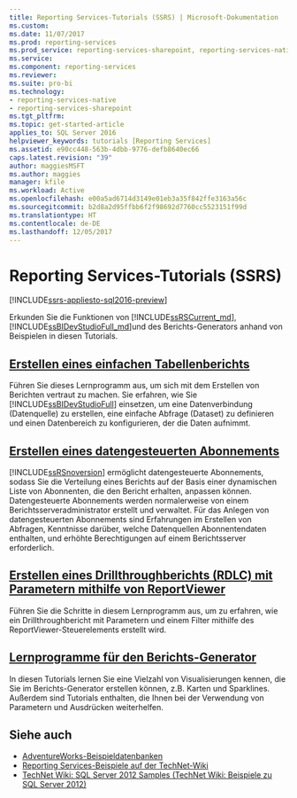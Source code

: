 ```yaml
---
title: Reporting Services-Tutorials (SSRS) | Microsoft-Dokumentation
ms.custom: 
ms.date: 11/07/2017
ms.prod: reporting-services
ms.prod_service: reporting-services-sharepoint, reporting-services-native
ms.service: 
ms.component: reporting-services
ms.reviewer: 
ms.suite: pro-bi
ms.technology:
- reporting-services-native
- reporting-services-sharepoint
ms.tgt_pltfrm: 
ms.topic: get-started-article
applies_to: SQL Server 2016
helpviewer_keywords: tutorials [Reporting Services]
ms.assetid: e90cc448-563b-4dbb-9776-defb8640ec66
caps.latest.revision: "39"
author: maggiesMSFT
ms.author: maggies
manager: kfile
ms.workload: Active
ms.openlocfilehash: e00a5ad6714d3149e01eb3a35f842ffe3163a56c
ms.sourcegitcommit: b2d8a2d95ffbb6f2f98692d7760cc5523151f99d
ms.translationtype: HT
ms.contentlocale: de-DE
ms.lasthandoff: 12/05/2017
---
```

# <a name="reporting-services-tutorials-ssrs"></a>Reporting Services-Tutorials (SSRS)

[!INCLUDE[ssrs-appliesto-sql2016-preview](../includes/ssrs-appliesto-sql2016-preview.md)]

Erkunden Sie die Funktionen von [!INCLUDE[ssRSCurrent_md](../includes/ssrscurrent-md.md)], [!INCLUDE[ssBIDevStudioFull_md](../includes/ssbidevstudiofull-md.md)]und des Berichts-Generators anhand von Beispielen in diesen Tutorials.  
  
  
## <a name="create-a-basic-table-reportreporting-servicescreate-a-basic-table-report-ssrs-tutorialmd"></a>[Erstellen eines einfachen Tabellenberichts](../reporting-services/create-a-basic-table-report-ssrs-tutorial.md)  
Führen Sie dieses Lernprogramm aus, um sich mit dem Erstellen von Berichten vertraut zu machen. Sie erfahren, wie Sie [!INCLUDE[ssBIDevStudioFull](../includes/ssbidevstudiofull-md.md)] einsetzen, um eine Datenverbindung (Datenquelle) zu erstellen, eine einfache Abfrage (Dataset) zu definieren und einen Datenbereich zu konfigurieren, der die Daten aufnimmt.  
  
## <a name="create-a-data-driven-subscriptionreporting-servicescreate-a-data-driven-subscription-ssrs-tutorialmd"></a>[Erstellen eines datengesteuerten Abonnements](../reporting-services/create-a-data-driven-subscription-ssrs-tutorial.md)  
[!INCLUDE[ssRSnoversion](../includes/ssrsnoversion-md.md)] ermöglicht datengesteuerte Abonnements, sodass Sie die Verteilung eines Berichts auf der Basis einer dynamischen Liste von Abonnenten, die den Bericht erhalten, anpassen können. Datengesteuerte Abonnements werden normalerweise von einem Berichtsserveradministrator erstellt und verwaltet. Für das Anlegen von datengesteuerten Abonnements sind Erfahrungen im Erstellen von Abfragen, Kenntnisse darüber, welche Datenquellen Abonnentendaten enthalten, und erhöhte Berechtigungen auf einem Berichtsserver erforderlich.  
   
## <a name="create-a-drillthrough-40rdlc41-report-with-parameters-using-reportviewerreporting-servicescreate-drillthrough-rdlc-report-with-parameters-reportviewermd"></a>[Erstellen eines Drillthroughberichts &#40;RDLC&#41; mit Parametern mithilfe von ReportViewer](../reporting-services/create-drillthrough-rdlc-report-with-parameters-reportviewer.md)  
Führen Sie die Schritte in diesem Lernprogramm aus, um zu erfahren, wie ein Drillthroughbericht mit Parametern und einem Filter mithilfe des ReportViewer-Steuerelements erstellt wird.  
  
## <a name="report-builder-tutorialsreporting-servicesreport-builder-tutorialsmd"></a>[Lernprogramme für den Berichts-Generator](../reporting-services/report-builder-tutorials.md)  
In diesen Tutorials lernen Sie eine Vielzahl von Visualisierungen kennen, die Sie im Berichts-Generator erstellen können, z.B. Karten und Sparklines. Außerdem sind Tutorials enthalten, die Ihnen bei der Verwendung von Parametern und Ausdrücken weiterhelfen.   
  
  
## <a name="see-also"></a>Siehe auch  
* [AdventureWorks-Beispieldatenbanken](https://github.com/Microsoft/sql-server-samples/releases)  
* [Reporting Services-Beispiele auf der TechNet-Wiki](http://go.microsoft.com/fwlink/?LinkId=198283)  
* [TechNet Wiki: SQL Server 2012 Samples (TechNet Wiki: Beispiele zu SQL Server 2012)](http://go.microsoft.com/fwlink/?linkID=220734)  
 
  
  
  

